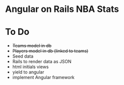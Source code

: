 # Angular on Rails NBA Stats

# To Do
- ~~Teams model in db~~
- ~~Players model in db (linked to teams)~~
- Seed data
- Rails to render data as JSON
- html initials views
 - yield to angular
- implement Angular framework
